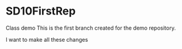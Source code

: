 # SD10FirstRep

Class demo
This is the first branch created for the demo repository.

I want to make all these changes
